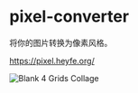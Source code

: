 # pixel-converter

将你的图片转换为像素风格。

https://pixel.heyfe.org/

![Blank 4 Grids Collage](https://user-images.githubusercontent.com/5652404/193958760-775eebf1-2254-4c72-8882-486644a57c2b.png)
